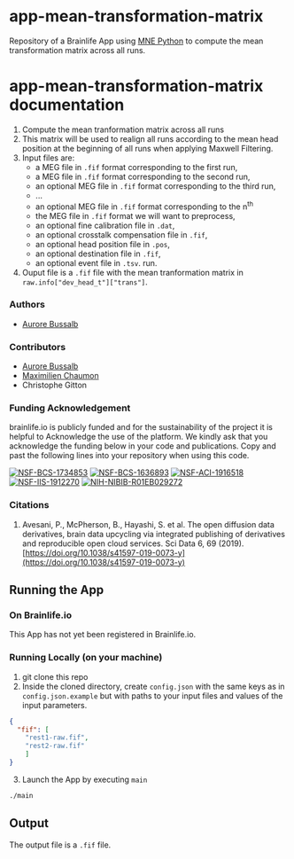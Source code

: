 # app-mean-transformation-matrix

Repository of a Brainlife App using [MNE Python](https://mne.tools/stable/index.html) to compute 
the mean transformation matrix across all runs. 

# app-mean-transformation-matrix documentation

1) Compute the mean tranformation matrix across all runs  
2) This matrix will be used to realign all runs according to the mean head position at the beginning of all runs when applying Maxwell Filtering.
3) Input files are:
    * a MEG file in `.fif` format corresponding to the first run,
    * a MEG file in `.fif` format corresponding to the second run,
    * an optional MEG file in `.fif` format corresponding to the third run,
    * ...
    * an optional MEG file in `.fif` format corresponding to the n<sup>th</sup> 
    * the MEG file in `.fif` format we will want to preprocess,
    * an optional fine calibration file in `.dat`,
    * an optional crosstalk compensation file in `.fif`,
    * an optional head position file in `.pos`,
    * an optional destination file in `.fif`,
    * an optional event file in `.tsv`.
run. 
4) Ouput file is a `.fif` file with the mean tranformation matrix in
   `raw.info["dev_head_t"]["trans"]`.
   
### Authors
- [Aurore Bussalb](aurore.bussalb@icm-institute.org)

### Contributors
- [Aurore Bussalb](aurore.bussalb@icm-institute.org)
- [Maximilien Chaumon](maximilien.chaumon@icm-institute.org)
- Christophe Gitton

### Funding Acknowledgement
brainlife.io is publicly funded and for the sustainability of the project it is helpful to Acknowledge the use of the platform. We kindly ask that you acknowledge the funding below in your code and publications. Copy and past the following lines into your repository when using this code.

[![NSF-BCS-1734853](https://img.shields.io/badge/NSF_BCS-1734853-blue.svg)](https://nsf.gov/awardsearch/showAward?AWD_ID=1734853)
[![NSF-BCS-1636893](https://img.shields.io/badge/NSF_BCS-1636893-blue.svg)](https://nsf.gov/awardsearch/showAward?AWD_ID=1636893)
[![NSF-ACI-1916518](https://img.shields.io/badge/NSF_ACI-1916518-blue.svg)](https://nsf.gov/awardsearch/showAward?AWD_ID=1916518)
[![NSF-IIS-1912270](https://img.shields.io/badge/NSF_IIS-1912270-blue.svg)](https://nsf.gov/awardsearch/showAward?AWD_ID=1912270)
[![NIH-NIBIB-R01EB029272](https://img.shields.io/badge/NIH_NIBIB-R01EB029272-green.svg)](https://grantome.com/grant/NIH/R01-EB029272-01)

### Citations
1. Avesani, P., McPherson, B., Hayashi, S. et al. The open diffusion data derivatives, brain data upcycling via integrated publishing of derivatives and reproducible open cloud services. Sci Data 6, 69 (2019). [https://doi.org/10.1038/s41597-019-0073-y](https://doi.org/10.1038/s41597-019-0073-y)

## Running the App 

### On Brainlife.io

This App has not yet been registered in Brainlife.io.

### Running Locally (on your machine)

1. git clone this repo
2. Inside the cloned directory, create `config.json` with the same keys as in `config.json.example` but with paths to your input 
   files and values of the input parameters.

```json
{
  "fif": [
    "rest1-raw.fif",
    "rest2-raw.fif"
    ]
}
```

3. Launch the App by executing `main`

```bash
./main
```

## Output

The output file is a `.fif` file.

